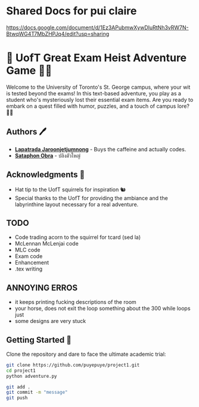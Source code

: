 # Shared Docs for pui claire
https://docs.google.com/document/d/1Ez3APubmwXywDIuRtNh3vRW7N-BtwqWG4T7MbZHPJq4/edit?usp=sharing
# 🏫 UofT Great Exam Heist Adventure Game 🕵️‍♂️

Welcome to the University of Toronto's St. George campus, where your wit is tested beyond the exams! In this text-based adventure, you play as a student who's mysteriously lost their essential exam items. Are you ready to embark on a quest filled with humor, puzzles, and a touch of campus lore? 📜✨

## Authors 🖊️

- **[Lapatrada Jaroonjetjumnong](https://github.com/help)**  - Buys the caffeine and actually codes.
- **[Sataphon Obra](https://github.com/puyepuye)** - ปลิงตัวใหญ่

## Acknowledgments 🙌

- Hat tip to the UofT squirrels for inspiration 🐿️
- Special thanks to the UofT for providing the ambiance and the labyrinthine layout necessary for a real adventure.

## TODO
- Code trading acorn to the squirrel for tcard (sed la)
- McLennan McLenjai code
- MLC code
- Exam code
- Enhancement
- .tex writing

## ANNOYING ERROS
- it keeps printing fucking descriptions of the room
- your horse, does not exit the loop something about the 300 while loops just
- some designs are very stuck
## Getting Started 🚀

Clone the repository and dare to face the ultimate academic trial:

```bash
git clone https://github.com/puyepuye/project1.git
cd project1
python adventure.py

git add .
git commit -m "message"
git push
